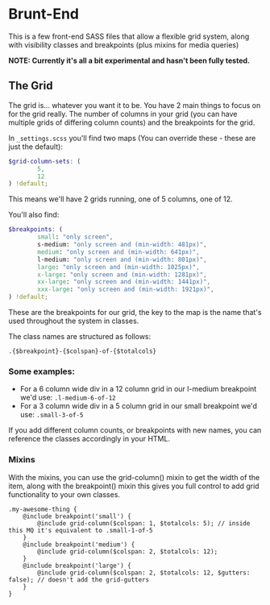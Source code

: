# Brunt-End

This is a few front-end SASS files that allow a flexible grid system, along with visibility classes and breakpoints (plus mixins for media queries)

**NOTE: Currently it's all a bit experimental and hasn't been fully tested.**

## The Grid

The grid is... whatever you want it to be. You have 2 main things to focus on for the grid really. The number of columns in your grid (you can have multiple grids of differing column counts) and the breakpoints for the grid.

In `_settings.scss` you'll find two maps (You can override these - these are just the default):
```SCSS
$grid-column-sets: (
        5,
        12
) !default;
```

This means we'll have 2 grids running, one of 5 columns, one of 12.

You'll also find:

```SCSS
$breakpoints: (
        small: "only screen",
        s-medium: "only screen and (min-width: 481px)",
        medium: "only screen and (min-width: 641px)",
        l-medium: "only screen and (min-width: 801px)",
        large: "only screen and (min-width: 1025px)",
        x-large: "only screen and (min-width: 1281px)",
        xx-large: "only screen and (min-width: 1441px)",
        xxx-large: "only screen and (min-width: 1921px)",
) !default;
```

These are the breakpoints for our grid, the key to the map is the name that's used throughout the system in classes.
 
The class names are structured as follows:

`.{$breakpoint}-{$colspan}-of-{$totalcols}`

### Some examples:
* For a 6 column wide div in a 12 column grid in our l-medium breakpoint we'd use: `.l-medium-6-of-12`
* For a 3 column wide div in a 5 column grid in our small breakpoint we'd use: `.small-3-of-5`

If you add different column counts, or breakpoints with new names, you can reference the classes accordingly in your HTML.

### Mixins
With the mixins, you can use the grid-column() mixin to get the width of the item, along with the breakpoint() mixin this gives you full control to add grid functionality to your own classes.

```
.my-awesome-thing {
    @include breakpoint('small') {
        @include grid-column($colspan: 1, $totalcols: 5); // inside this MQ it's equivalent to .small-1-of-5
    }
    @include breakpoint('medium') {
        @include grid-column($colspan: 2, $totalcols: 12);
    }
    @include breakpoint('large') {
        @include grid-column($colspan: 2, $totalcols: 12, $gutters: false); // doesn't add the grid-gutters
    }
}
```